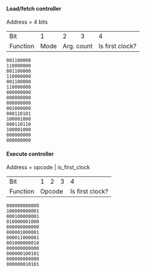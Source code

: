 #### Load/fetch controller
Address = 4 bits

<table>
  <tr>
    <td>Bit</td><td>1</td><td>2</td><td>3</td><td>4</td>
  </tr><tr>
    <td>Function</td>
    <td colspan="1">Mode</td>
    <td colspan="2">Arg. count</td>
    <td colspan="1">Is first clock?</td>
  </tr>
</table>


```
001100000
110000000
001100000
110000000
001100000
110000000
000000000
000000000
000000000
001000000
000110101
100001000
000110110
100001000
000000000
000000000
```

#### Execute controller
Address = opcode | is_first_clock

<table>
  <tr>
    <td>Bit</td><td>1</td><td>2</td><td>3</td><td>4</td>
  </tr><tr>
    <td>Function</td>
    <td colspan="3">Opcode</td>
    <td colspan="1">Is first clock?</td>
  </tr>
</table>

```
000000000000
100000000001
000100000001
010000001000
000000000000
000001000001
000011000001
001000000010
000000000000
000000100101
000000000000
000000010101
```

